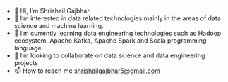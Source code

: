 - 👋 Hi, I’m Shrishail Gajbhar
- 👀 I’m interested in data related technologies mainly in the areas of data science and machine learning.
- 🌱 I’m currently learning data engineering technologies such as Hadoop ecosystem, Apache Kafka, Apache Spark and Scala programming language.
- 💞️ I’m looking to collaborate on data science and data engineering projects
- 📫 How to reach me shrishailgajbhar5@gmail.com

<!---
ShrishailSGajbhar/ShrishailSGajbhar is a ✨ special ✨ repository because its `README.md` (this file) appears on your GitHub profile.
You can click the Preview link to take a look at your changes.
--->
